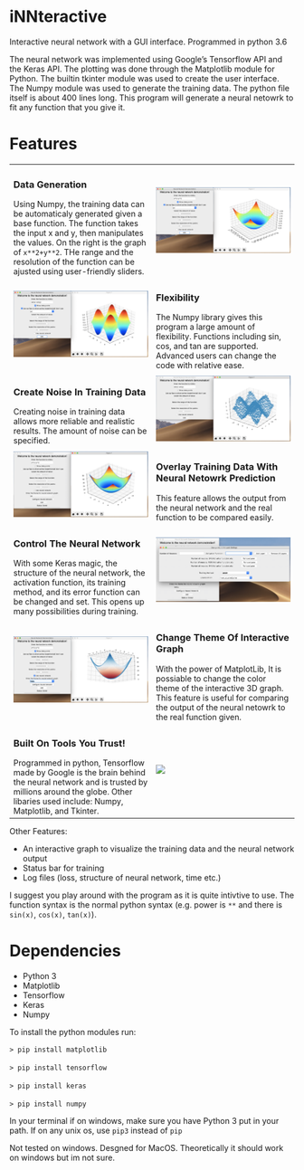 # iNNteractive
Interactive neural network with a GUI interface. Programmed in python 3.6

The neural network was implemented using Google’s Tensorflow API and the Keras API. The plotting was done through the Matplotlib module for Python. The builtin tkinter module was used to create the user interface. The Numpy module was used to generate the training data. The python file itself is about 400 lines long. This program will generate a neural netowrk to fit any function that you give it.

# Features
<table>
  <tr>
    <td width="50%" valign="top">
<h3>Data Generation</h3>
Using Numpy, the training data can be automaticaly generated given a base function. The function takes the input x and y, then manipulates the values. On the right is the graph of <code>x**2+y**2</code>. THe range and the resolution of the function can be ajusted using user-friendly sliders.
    </td>
    <td>
      <img src="images/screenshot3.png">
    </td>
  </tr>
  <tr>
    <td width="50%">
      <img src="images/screenshot4.png">
    </td>
    <td valign="top">
<h3>Flexibility</h3>
The Numpy library gives this program a large amount of flexibility. Functions including sin, cos, and tan are supported. Advanced users can change the code with relative ease.
    </td>
  </tr>
<tr>
    <td width="50%" valign="top">
<h3>Create Noise In Training Data</h3>
Creating noise in training data allows more reliable and realistic results. The amount of noise can be specified.
    </td>
    <td>
      <img src="images/screenshot5.png">
    </td>
  </tr>
  <tr>
    <td width="50%">
      <img src="images/screenshot6.png">
    </td>
    <td valign="top">
<h3>Overlay Training Data With Neural Netowrk Prediction</h3>
This feature allows the output from the neural network and the real function to be compared easily.
    </td>
  </tr>

<tr>
    <td width="50%" valign="top">
<h3>Control The Neural Network</h3>
With some Keras magic, the structure of the neural network, the activation function, its training method, and its error function can be changed and set. This opens up many possibilities during training.
    </td>
    <td>
      <img src="images/screenshot2.png">
    </td>
  </tr>
  <tr>
    <td width="50%">
      <img src="images/screenshot1.png">
    </td>
    <td valign="top">
<h3>Change Theme Of Interactive Graph</h3>
With the power of MatplotLib, It is possiable to change the color theme of the interactive 3D graph. This feature is useful for comparing the output of the neural netowrk to the real function given.
    </td>
  </tr>
  <tr>
    <td width="50%" valign="top">
<h3>Built On Tools You Trust!</h3>
Programmed in python, Tensorflow made by Google is the brain behind the neural network and is trusted by millions around the globe. Other libaries used include: Numpy, Matplotlib, and Tkinter.
    </td>
    <td>
      <img src="https://www.tensorflow.org/images/tf_logo_social.png">
    </td>
  </tr>
</table>


Other Features:
* An interactive graph to visualize the training data and the neural network output
* Status bar for training
* Log files (loss, structure of neural network, time etc.)


I suggest you play around with the program as it is quite intivtive to use. The function syntax is the normal python syntax (e.g. power is `**` and there is `sin(x)`, `cos(x)`, `tan(x)`).

# Dependencies
* Python 3
* Matplotlib
* Tensorflow
* Keras
* Numpy

To install the python modules run:

```
> pip install matplotlib

> pip install tensorflow

> pip install keras

> pip install numpy
```

In your terminal if on windows, make sure you have Python 3 put in your path. If on any unix os, use `pip3` instead of `pip`

Not tested on windows. Desgned for MacOS. Theoretically it should work on windows but im not sure.

